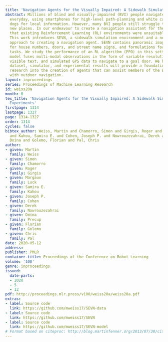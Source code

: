 ```yaml
---
title: 'Navigation Agents for the Visually Impaired: A Sidewalk Simulator and Experiments'
abstract: Millions of blind and visually-impaired (BVI) people navigate urban environments
  everyday, using smartphones for high-level path-planning and white canes or guide
  dogs for local information. However, many BVI people still struggle to travel to
  new places. In our endeavour to create a navigation assistant for the BVI, we found
  that existing Reinforcement Learning (RL) environments were unsuitable for the task.
  This work introduces SEVN, a sidewalk simulation environment and a neural network-based
  approach to creating a navigation agent. SEVN contains panoramic images with labels
  for house numbers, doors, and street name signs, and formulations for several navigation
  tasks. We study the performance of an RL algorithm (PPO) in this setting. Our policy
  model fuses multi-modal observations in the form of variable resolution images,
  visible text, and simulated GPS data to navigate to a goal door. We hope that this
  dataset, simulator, and experimental results will provide a foundation for further
  research into the creation of agents that can assist members of the BVI community
  with outdoor navigation.
layout: inproceedings
series: Proceedings of Machine Learning Research
id: weiss20a
month: 0
tex_title: 'Navigation Agents for the Visually Impaired: A Sidewalk Simulator and
  Experiments'
firstpage: 1314
lastpage: 1327
page: 1314-1327
order: 1314
cycles: false
bibtex_author: Weiss, Martin and Chamorro, Simon and Girgis, Roger and Luck, Margaux
  and Kahou, Samira E. and Cohen, Joseph P. and Nowrouzezahrai, Derek and Precup,
  Doina and Golemo, Florian and Pal, Chris
author:
- given: Martin
  family: Weiss
- given: Simon
  family: Chamorro
- given: Roger
  family: Girgis
- given: Margaux
  family: Luck
- given: Samira E.
  family: Kahou
- given: Joseph P.
  family: Cohen
- given: Derek
  family: Nowrouzezahrai
- given: Doina
  family: Precup
- given: Florian
  family: Golemo
- given: Chris
  family: Pal
date: 2020-05-12
address: 
publisher: PMLR
container-title: Proceedings of the Conference on Robot Learning
volume: '100'
genre: inproceedings
issued:
  date-parts:
  - 2020
  - 5
  - 12
pdf: http://proceedings.mlr.press/v100/weiss20a/weiss20a.pdf
extras:
- label: Source code
  link: https://github.com/mweiss17/SEVN-data
- label: Source code
  link: https://github.com/mweiss17/SEVN
- label: Source code
  link: https://github.com/mweiss17/SEVN-model
# Format based on citeproc: http://blog.martinfenner.org/2013/07/30/citeproc-yaml-for-bibliographies/
---
```

